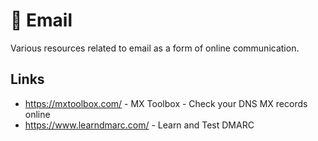 # 📧 Email

Various resources related to email as a form of online communication.

## Links

- https://mxtoolbox.com/ - MX Toolbox - Check your DNS MX records online
- https://www.learndmarc.com/ - Learn and Test DMARC
